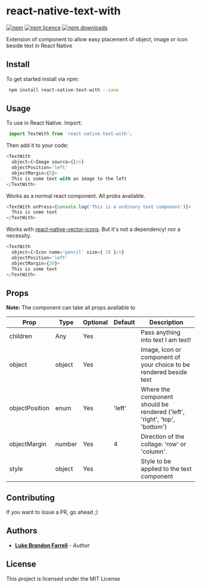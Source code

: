 # react-native-text-with

[![npm](https://img.shields.io/npm/v/react-native-text-with.svg?style=flat-square)](https://www.npmjs.com/package/react-native-text-with)
[![npm licence](http://img.shields.io/npm/l/react-native-text-with.svg?style=flat-square)](https://npmjs.org/package/react-native-text-with)
[![npm downloads](http://img.shields.io/npm/dt/react-native-text-with.svg?style=flat-square)](https://npmjs.org/package/react-native-text-with)

Extension of <Text/> component to allow easy placement of object, image or icon beside text in React Native

## Install

To get started install via npm:
```sh
 npm install react-native-text-with --save
```

## Usage

To use in React Native. Import:
```js
 import TextWith from 'react-native-text-with';
```

Then add it to your code:
```js
<TextWith
  object={<Image source={}/>}
  objectPosition='left'
  objectMargin={5}>
  This is some text with an image to the left
</TextWith>

```

Works as a normal react <Text/> component. All probs available.
```js
<TextWith onPress={console.log('This is a ordinary text component')}>
  This is some text
</TextWith>
```

Works with [react-native-vector-icons](https://github.com/oblador/react-native-vector-icons). But it's not a dependency! nor a necessity.
```js
<TextWith
  object={<Icon name='pencil' size={ 18 }/>}
  objectPosition='left'
  objectMargin={20}>
  This is some text
</TextWith>
```

## Props

**Note:** The component can take all props available to <Text/>  

| Prop            | Type          | Optional  | Default | Description                                                                             |
| --------------- | ------------- | --------- | ------- | --------------------------------------------------------------------------------------- |
| children        | Any           | Yes       |         | Pass anything into text <TextWith> I am text! </TextWith>                               |
| object          | object        | Yes       |         | Image, Icon or component of your choice to be rendered beside text                      |
| objectPosition  | enum          | Yes       | 'left'  | Where the component should be rendered ('left', 'right', 'top', 'bottom')               |
| objectMargin    | number        | Yes       | 4       | Direction of the collage: 'row' or 'column'.                                            |
| style           | object        | Yes       |         | Style to be applied to the text component                                               |

## Contributing

If you want to issue a PR, go ahead ;)

## Authors

* [**Luke Brandon Farrell**](https://lukebrandonfarrell.com/) - *Author*

## License

This project is licensed under the MIT License
